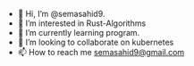 - 👋 Hi, I’m @semasahid9.
- 👀 I’m interested in Rust-Algorithms
- 🌱 I’m currently learning program.
- 💞️ I’m looking to collaborate on kubernetes
- 📫 How to reach me semasahid9@gmail.com

<!---
semasahid9/semasahid9 is a ✨ special ✨ repository because its `README.md` (this file) appears on your GitHub profile.
You can click the Preview link to take a look at your changes.
--->
